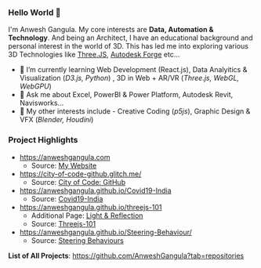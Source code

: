 ### Hello World 👋

I'm Anwesh Gangula. My core interests are **Data, Automation & Technology**. And being an Architect, I have an educational background and personal interest in the world of 3D. This has led me into exploring various 3D Technologies like [Three.JS](https://threejs.org/), [Autodesk Forge](https://forge.autodesk.com/) etc... 

- 🌱 I’m currently learning Web Development (React.js), Data Analyitics & Visualization (_D3.js, Python_) , 3D in Web + AR/VR (_Three.js, WebGL, WebGPU_)
- 💬 Ask me about Excel, PowerBI & Power Platform, Autodesk Revit, Navisworks...
- 💖 My other interests include - Creative Coding (_p5js_), Graphic Design & VFX (_Blender, Houdini_)

### Project Highlights

- https://anweshgangula.com
  - Source: [My Website](https://github.com/AnweshGangula/My-Website)
- https://city-of-code-github.glitch.me/
  - Source: [City of Code: GitHub](https://github.com/AnweshGangula/City-of-Code-GitHub)
- https://anweshgangula.github.io/Covid19-India 
  - Source: [Covid19-India](https://github.com/AnweshGangula/Covid19-India) 
- https://anweshgangula.github.io/threejs-101
  - Additional Page: [Light & Reflection](https://anweshgangula.github.io/threejs-101/Light%20&%20Reflection/)
  - Source: [Threejs-101](https://github.com/AnweshGangula/threejs-101)
- https://anweshgangula.github.io/Steering-Behaviour/
  - Source: [Steering Behaviours](https://github.com/AnweshGangula/Steering-Behaviour)

**List of All Projects**: https://github.com/AnweshGangula?tab=repositories

<!--
**AnweshGangula/AnweshGangula** is a ✨ _special_ ✨ repository because its `README.md` (this file) appears on your GitHub profile.

Here are some ideas to get you started:

- 🔭 I’m currently working on ...
- 🌱 I’m currently learning ...
- 👯 I’m looking to collaborate on ...
- 🤔 I’m looking for help with ...
- 💬 Ask me about ...
- 📫 How to reach me: ...
- 😄 Pronouns: ...
- ⚡ Fun fact: ...
-->
  
